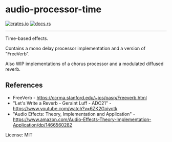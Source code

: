 # audio-processor-time

[![crates.io](https://img.shields.io/crates/v/audio-processor-time.svg)](https://crates.io/crates/audio-processor-time)
[![docs.rs](https://docs.rs/audio-processor-time/badge.svg)](https://docs.rs/audio-processor-time/)
- - -
Time-based effects.

Contains a mono delay processor implementation and a version of "FreeVerb".

Also WIP implementations of a chorus processor and a modulated diffused reverb.

## References
* FreeVerb - https://ccrma.stanford.edu/~jos/pasp/Freeverb.html
* "Let's Write a Reverb - Geraint Luff - ADC21" - https://www.youtube.com/watch?v=6ZK2Goiyotk
* "Audio Effects: Theory, Implementation and Application" - https://www.amazon.com/Audio-Effects-Theory-Implementation-Application/dp/1466560282

License: MIT
